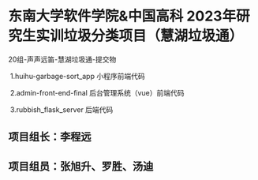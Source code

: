 # 东南大学软件学院&中国高科 2023年研究生实训垃圾分类项目（慧湖垃圾通）

20组-声声远笛-慧湖垃圾通-提交物

​    1.huihu-garbage-sort_app 小程序前端代码

​    2.admin-front-end-final  后台管理系统（vue）前端代码

​    3.rubbish_flask_server  后端代码


## 项目组长：李程远

## 项目组员：张旭升、罗胜、汤迪
